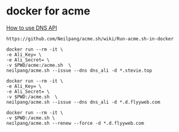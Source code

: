 # docker for acme

[How to use DNS API](https://github.com/Neilpang/acme.sh/blob/master/dnsapi/README.md)

`https://github.com/Neilpang/acme.sh/wiki/Run-acme.sh-in-docker`
```
docker run --rm -it \
-e Ali_Key= \
-e Ali_Secret= \
-v $PWD/acme:/acme.sh  \
neilpang/acme.sh --issue --dns dns_ali -d *.stevie.top

docker run --rm -it \
-e Ali_Key= \
-e Ali_Secret= \
-v $PWD:/acme.sh  \
neilpang/acme.sh --issue --dns dns_ali -d *.d.flyyweb.com

docker run --rm -it \
-v $PWD:/acme.sh \
neilpang/acme.sh --renew --force -d *.d.flyyweb.com
```